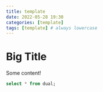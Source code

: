 ```yaml
---
title: template
date: 2022-05-28 19:30
categories: [template]
tags: [template] # always lowercase
---
```


# Big Title

Some content!

```sql
select * from dual;
```